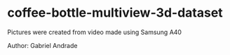 # coffee-bottle-multiview-3d-dataset

Pictures were created from video made using Samsung A40

Author: Gabriel Andrade
